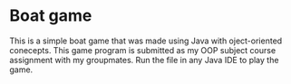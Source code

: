 # Boat game

This is a simple boat game that was made using Java with oject-oriented conecepts. This game program is submitted as my OOP subject course assignment with my groupmates. Run the file in any Java IDE to play the game.
